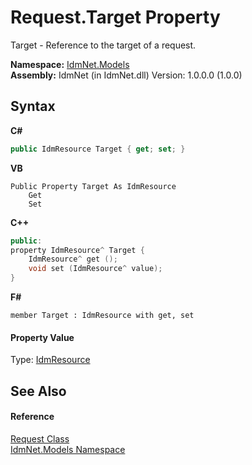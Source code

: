 # Request.Target Property 
 

Target - Reference to the target of a request.

**Namespace:**&nbsp;<a href="N_IdmNet_Models">IdmNet.Models</a><br />**Assembly:**&nbsp;IdmNet (in IdmNet.dll) Version: 1.0.0.0 (1.0.0)

## Syntax

**C#**<br />
``` C#
public IdmResource Target { get; set; }
```

**VB**<br />
``` VB
Public Property Target As IdmResource
	Get
	Set
```

**C++**<br />
``` C++
public:
property IdmResource^ Target {
	IdmResource^ get ();
	void set (IdmResource^ value);
}
```

**F#**<br />
``` F#
member Target : IdmResource with get, set

```


#### Property Value
Type: <a href="T_IdmNet_Models_IdmResource">IdmResource</a>

## See Also


#### Reference
<a href="T_IdmNet_Models_Request">Request Class</a><br /><a href="N_IdmNet_Models">IdmNet.Models Namespace</a><br />